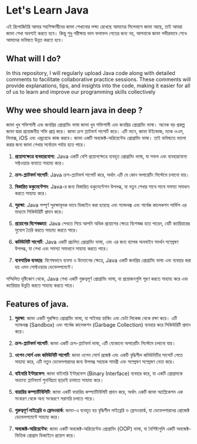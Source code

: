 # Let's Learn Java
এই রিপোজিটরি আমার সহশিক্ষার্থীদের জাভা শেখানোর লক্ষ্য রেখেছে আমাদের সিলেবাসে জাভা আছে, তাই আমরা জাভা শেখা অবশ্যই করতে হবে। কিন্তু শুধু পরীক্ষায় ভাল ফলাফল পেতের জন্য নয়, আপনাকে জাভা গভীরভাবে শেখে আমাদের ভবিষ্যত উন্নত করতে হবে।

## What will I do?
In this repository, I will regularly upload Java code along with detailed comments to facilitate collaborative practice sessions. These comments will provide explanations, tips, and insights into the code, making it easier for all of us to learn and improve our programming skills collectively


## Why wee should learn java in deep ?

জাভা খুব শক্তিশালী এবং জনপ্রিয় প্রোগ্রামিং ভাষা জাভা খুব শক্তিশালী এবং জনপ্রিয় প্রোগ্রামিং ভাষা। অনেক বড় প্রকল্প জাভা দ্বারা প্রয়োজনীয় শক্তি প্রাপ্ত করে। জাভা ক্রস প্ল্যাটফর্ম সাপোর্ট করে। এটি মানে, জাভা উইন্ডোজ, ম্যাক ওএস, লিনাক্স, iOS এবং এন্ড্রয়েডে কাজ করবে। জাভা একটি অবজেক্ট-অরিয়েন্টেড প্রোগ্রামিং ভাষা। তাই ভবিষ্যতে ভালো করার জন্য জাভা শেখার সর্বোত্তম পর্যায় হতে পারে।

1. **প্রয়োগক্ষেত্রে ব্যবহারযোগ্য**: Java একটি বেশি প্রয়োগক্ষেত্রে ব্যবহৃত প্রোগ্রামিং ভাষা, যা সফল এবং ব্যবহারযোগ্য সফ্টওয়্যার বানাতে সাহায্য করে।

2. **ক্রস-প্ল্যাটফর্ম সাপোর্ট**: Java ক্রস-প্ল্যাটফর্ম সাপোর্ট করে, অর্থাৎ এটি যে কোন অপারেটিং সিস্টেমে চলানো যায়।

3. **বিস্তারিত ডকুমেন্টেশন**: Java-র জন্য বিস্তারিত ডকুমেন্টেশন উপলব্ধ, যা নতুন শেখার সাথে সাথে সমস্যা সমাধান করতে সাহায্য করে।

4. **সুরক্ষা**: Java সম্পূর্ণ সুরক্ষামূলক ভাবে ডিজাইন করা হয়েছে এবং স্যান্ডবক্স এবং গার্বেজ কালেকশন সার্ভিস এর মাধ্যমে সিকিউরিটি প্রদান করে।

5. **প্রয়োগের বিশেষজ্ঞতা**: Java শেখতে গিয়ে আপনি অধিক প্রয়োগের ক্ষেত্রে বিশেষজ্ঞ হতে পারেন, যেটি ক্যারিয়ারের সুযোগ তৈরি করতে সাহায্য করতে পারে।

6. **কমিউনিটি সাপোর্ট**: Java একটি প্রচলিত প্রোগ্রামিং ভাষা, এবং এর জন্য ব্যাপক অনলাইন সমর্থন সম্প্রেষণ উপলব্ধ, যা শেখা এবং সমস্যা সমাধানে সাহায্য করতে পারে।

7. **ব্যবসায়িক ব্যবহার**: বিশেষভাবে ব্যবসা ও উদ্যোগের ক্ষেত্রে, Java একটি জনপ্রিয় প্রোগ্রামিং ভাষা এবং ব্যবহার করা হয় এমন সোফ্টওয়্যার ডেভেলপমেন্টে।

সম্মিলিত দৃষ্টিকোণ থেকে, Java শেখা একটি গুরুত্বপূর্ণ প্রোগ্রামিং ভাষা, যা প্রয়োজনগুলি পূরণ করতে সাহায্য করে এবং ক্যারিয়ার উন্নতি করতে সাহায্য করতে পারে।



## Features of java.

1. **সুরক্ষা**: জাভা একটি সুরক্ষিত প্রোগ্রামিং ভাষা, যা সাইবার হ্যাকিং এবং ডেটা লিকেজ থেকে রক্ষা করে। এটি স্যান্ডবক্স (Sandbox) এবং গার্বেজ কালেকশন (Garbage Collection) ব্যবহার করে সিকিউরিটি প্রদান করে।

2. **ক্রস-প্ল্যাটফর্ম সাপোর্ট**: জাভা একটি ক্রস-প্ল্যাটফর্ম ভাষা, এটি যেকোনো অপারেটিং সিস্টেমে চলানো যায়।

3. **ওপেন সোর্স এবং কমিউনিটি সাপোর্ট**: জাভা ওপেন সোর্স প্রজেক্ট এবং একটি বৃদ্ধিশীল কমিউনিটির সাপোর্ট পেতে সাহায্য করে, এটি নতুন ডেভেলপারদের জন্য উপলব্ধ সহায়ক সামগ্রী এবং সম্প্রেষণ সম্প্রেষণ নেতা করে।

4. **বাইনারি ইন্টারফেস**: জাভা বাইনারি ইন্টারফেস (Binary Interface) ব্যবহার করে, যা একটি প্রোগ্রামকে অন্যান্য প্ল্যাটফর্মে পুনর্নিম্নতা ছাড়াই চালাতে সাহায্য করে।

5. **বায়ারিয় কম্প্যাটিবিলিটি**: জাভা একটি বায়ারিয় কম্প্যাটিবিলিটি প্রদান করে, অর্থাৎ একটি জাভা অ্যাপ্লিকেশন এক সংস্করণ থেকে অন্য সংস্করণে সরাসরি চলাতে পারে।

6. **গুরুত্বপূর্ণ লাইব্রেরি ও ফ্রেমওয়ার্ক**: জাভা-এ ব্যবহৃত হয় বৃদ্ধিশীল লাইব্রেরি ও ফ্রেমওয়ার্ক, যা ডেভেলপারদের প্রোজেক্ট ডেভেলপমেন্টে সাহায্য করে।

7. **অবজেক্ট-অরিয়েন্টেড**: জাভা একটি অবজেক্ট-অরিয়েন্টেড প্রোগ্রামিং (OOP) ভাষা, যা বৈশিষ্ট্যগুলি একটি অবজেক্ট-ভিত্তিক প্রোগ্রাম ডিজাইনে প্রয়োগ করে।
